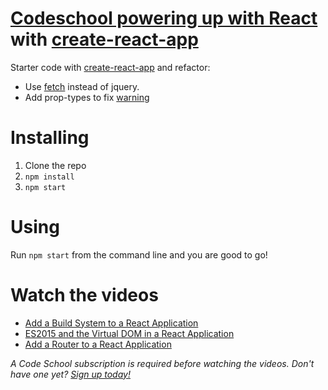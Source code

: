 # [Codeschool powering up with React](https://www.codeschool.com/courses/powering-up-with-react) with [create-react-app](https://github.com/facebookincubator/create-react-app)

Starter code with [create-react-app](https://github.com/facebookincubator/create-react-app) and refactor:

* Use [fetch](https://facebook.github.io/react-native/docs/network.html) instead of jquery.
* Add prop-types to fix [warning](https://facebook.github.io/react/blog/2017/04/07/react-v15.5.0.html)


# Installing

1. Clone the repo
2. `npm install`
3. `npm start`

# Using

Run `npm start` from the command line and you are good to go!

# Watch the videos
- [Add a Build System to a React Application](https://www.codeschool.com/screencasts/add-a-build-system-to-a-react-application)
- [ES2015 and the Virtual DOM in a React Application](https://www.codeschool.com/screencasts/es2015-and-the-virtual-dom-in-a-react-application)
- [Add a Router to a React Application](https://www.codeschool.com/screencasts/add-a-router-to-a-react-application)

_A Code School subscription is required before watching the videos. Don't have one yet? [Sign up today!](https://www.codeschool.com/pricing)_
